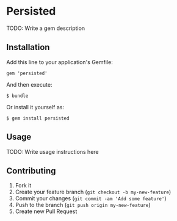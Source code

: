 # Persisted

TODO: Write a gem description

## Installation

Add this line to your application's Gemfile:

    gem 'persisted'

And then execute:

    $ bundle

Or install it yourself as:

    $ gem install persisted

## Usage

TODO: Write usage instructions here

## Contributing

1. Fork it
2. Create your feature branch (`git checkout -b my-new-feature`)
3. Commit your changes (`git commit -am 'Add some feature'`)
4. Push to the branch (`git push origin my-new-feature`)
5. Create new Pull Request
